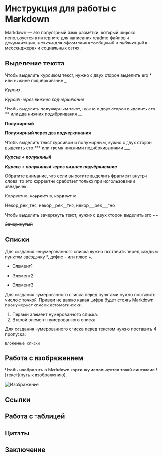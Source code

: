 # Инструкция для работы с Markdown

Markdown — это популярный язык разметки, который широко используется в интернете для написания readme-файлов и документации, а также для оформления сообщений и публикаций в мессенджерах и социальных сетях.

## Выделение текста

Чтобы выделить курсивом текст, нужно с двух сторон выделить его * или нижнее подчёркивание _

*Курсив .*

_Курсив через нижнее подчёркивание_

Чтобы выделить полужирным текст, нужно с двух сторон выделить его ** или два нижних подчёркивания __

**Полужирный**

__Полужирный через два подчеркинания__

Чтобы выделить текст курсивом и полужирным, нужно с двух сторон выделить его *** или тремя нижними подчёркиваниями ___

***Курсив + полужиный***

___Курсив + полужиный через нижнее подчёркивание___

Обратите внимание, что если вы хотите выделить фрагмент внутри слова, то это корректно сработает только при использовании звёздочек.

Кор*рек*тно, кор**рек**тно, кор***рек***тно

Некор_рек_тно, некор__рек__тно, некор___рек___тно

Чтобы выделить зачеркнуть текст, нужно с двух сторон выделить его ~~

~~Зачеркнутый~~

## Списки

Для создания ненумерованного списка нужно поставить перед каждым пунктом звёздочку *, дефис - или плюс +.

* Элемент1
- Элемент2
+ Элемент3

Для создания нумерованного списка перед пунктами нужно поставить число с точкой.
Привем не важно какая цифра будет стоять Markdown пронумерует список автоматически.

1. Первый элемент нумерованного списка.
2. Второй элемент нумерованного списка

Для создания нумерованного списка перед текстом нужно поставить 4 пропуска:

    Вложенные списки

## Работа с изображением

Чтобы изобразить в Markdown картинку используется такой синтаксис ![текст](путь к изображению).

![Изображение](bbfbd0e9b738c298e6e3ced52f59a6ff.jpg)


## Ссылки

## Работа с таблицей

## Цитаты

## Заключение

